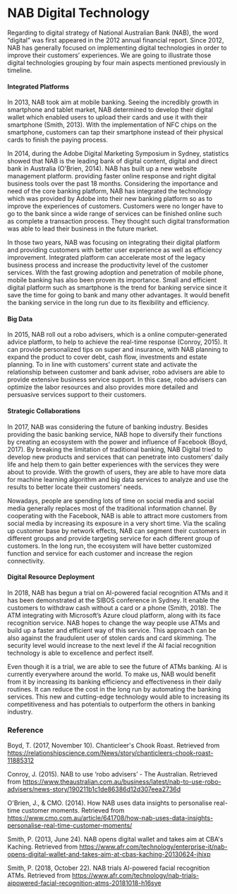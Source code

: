 # NAB Digital Technology

Regarding to digital strategy of National Australian Bank (NAB), the word “digital” was first appeared in the 2012 annual financial report. Since 2012, NAB has generally focused on implementing digital technologies in order to improve their customers’ experiences. We are going to illustrate those digital technologies grouping by four main aspects mentioned previously in timeline.

#### Integrated Platforms

In 2013, NAB took aim at mobile banking. Seeing the incredibly growth in smartphone and tablet market, NAB determined to develop their digital wallet which enabled users to upload their cards and use it with their smartphone (Smith, 2013). With the implementation of NFC chips on the smartphone, customers can tap their smartphone instead of their physical cards to finish the paying process.  

In 2014, during the Adobe Digital Marketing Symposium in Sydney, statistics showed that NAB is the leading bank of digital content, digital and direct bank in Australia (O'Brien, 2014). NAB has built up a new website management platform. providing faster online response and right digital business tools over the past 18 months. Considering the importance and need of the core banking platform, NAB has integrated the technology which was provided by Adobe into their new banking platform so as to improve the experiences of customers. Customers were no longer have to go to the bank since a wide range of services can be finished online such as complete a transaction process.  They thought such digital transformation was able to lead their business in the future market. 

In those two years, NAB was focusing on integrating their digital platform and providing customers with better user experience as well as efficiency improvement. Integrated platform can accelerate most of the legacy business process and increase the productivity level of the customer services. With the fast growing adoption and penetration of mobile phone, mobile banking has also been proven its importance. Small and efficient digital platform such as smartphone is the trend for banking service since it save the time for going to bank and many other advantages. It would benefit the banking service in the long run due to its flexibility and efficiency. 

####  Big Data

In 2015, NAB roll out a robo advisers, which is a online computer-generated advice platform, to help to achieve the real-time response (Conroy, 2015). It can provide personalized tips on super and insurance, with NAB planning to expand the product to cover debt, cash flow, investments and estate planning. To in line with customers’ current state and activate the relationship between customer and bank adviser, robo advisers are able to provide extensive business service support. In this case, robo advisers can optimize the labor resources and also provides more detailed and persuasive services support to their customers. 



#### Strategic Collaborations

In 2017, NAB was considering the future of banking industry. Besides providing the basic banking service, NAB hope to diversify their functions by creating an ecosystem with the power and influence of Facebook (Boyd, 2017). By breaking the limitation of traditional banking, NAB Digital tried to develop new products and services that can penetrate into customers’ daily life and help them to gain better experiences with the services they were about to provide. With the growth of users, they are able to have more data for machine learning algorithm and big data services to analyze and use the results to better locate their customers’ needs. 

Nowadays, people are spending lots of time on social media and social media generally replaces most of the traditional information channel. By cooperating with the Facebook, NAB is able to attract more customers from social media by increasing its exposure in a very short time. Via the scaling up customer base by network effects, NAB can segment their customers in different groups and provide targeting service for each different group of customers. In the long run, the ecosystem will have better customized function and service for each customer and increase the region connectivity.  

#### Digital Resource Deployment

In 2018, NAB has begun a trial on AI-powered facial recognition ATMs and it has been demonstrated at the SIBOS conference in Sydney. It enable the customers to withdraw cash without a card or a phone (Smith, 2018). The ATM integrating with Microsoft’s Azure cloud platform, along with its face recognition service. NAB hopes to change the way people use ATMs and build up a faster and efficient way of this service. This approach can be also against the fraudulent user of stolen cards and card skimming. The security level would increase to the next level if the AI facial recognition technology is able to excellence and perfect itself. 

Even though it is a trial, we are able to see the future of ATMs banking. AI is currently everywhere around the world. To make us, NAB would benefit from it by increasing its banking efficiency and effectiveness in their daily routines. It can reduce the cost in the long run by automating the banking services. This new and cutting-edge technology would able to increasing its competitiveness and has potentials to outperform the others in banking industry.



### Reference

Boyd, T. (2017, November 10). Chanticleer's Chook Roast. Retrieved from https://relationshipscience.com/News/story/chanticleers-chook-roast-11885312

Conroy, J. (2015). NAB to use ‘robo advisers’ - The Australian. Retrieved from https://www.theaustralian.com.au/business/latest/nab-to-use-robo-advisers/news-story/190211b1c1de86386d12d307eea2736d

O'Brien, J., & CMO. (2014). How NAB uses data insights to personalise real-time customer moments. Retrieved from https://www.cmo.com.au/article/641708/how-nab-uses-data-insights-personalise-real-time-customer-moments/

Smith, P. (2013, June 24). NAB opens digital wallet and takes aim at CBA's Kaching. Retrieved from https://www.afr.com/technology/enterprise-it/nab-opens-digital-wallet-and-takes-aim-at-cbas-kaching-20130624-jhixp

Smith, P. (2018, October 22). NAB trials AI-powered facial recognition ATMs. Retrieved from https://www.afr.com/technology/nab-trials-aipowered-facial-recognition-atms-20181018-h16sye



